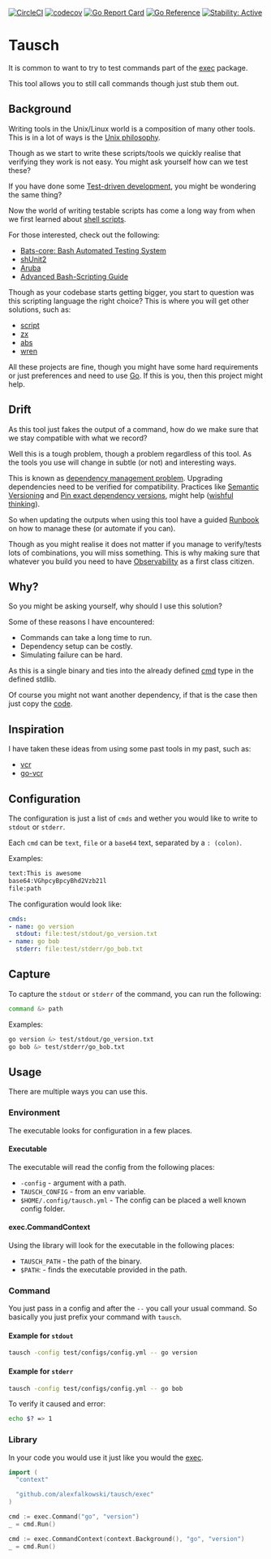 [![CircleCI](https://circleci.com/gh/alexfalkowski/tausch.svg?style=shield)](https://circleci.com/gh/alexfalkowski/tausch)
[![codecov](https://codecov.io/gh/alexfalkowski/tausch/graph/badge.svg?token=AGP01JOTM0)](https://codecov.io/gh/alexfalkowski/tausch)
[![Go Report Card](https://goreportcard.com/badge/github.com/alexfalkowski/tausch)](https://goreportcard.com/report/github.com/alexfalkowski/tausch)
[![Go Reference](https://pkg.go.dev/badge/github.com/alexfalkowski/tausch.svg)](https://pkg.go.dev/github.com/alexfalkowski/tausch)
[![Stability: Active](https://masterminds.github.io/stability/active.svg)](https://masterminds.github.io/stability/active.html)

# Tausch

It is common to want to try to test commands part of the [exec](https://pkg.go.dev/os/exec) package.

This tool allows you to still call commands though just stub them out.

## Background

Writing tools in the Unix/Linux world is a composition of many other tools. This is in a lot of ways is the [Unix philosophy](https://en.wikipedia.org/wiki/Unix_philosophy).

Though as we start to write these scripts/tools we quickly realise that verifying they work is not easy. You might ask yourself how can we test these?

If you have done some [Test-driven development](https://en.wikipedia.org/wiki/Test-driven_development), you might be wondering the same thing?

Now the world of writing testable scripts has come a long way from when we first learned about [shell scripts](https://en.wikipedia.org/wiki/Shell_script).

For those interested, check out the following:

- [Bats-core: Bash Automated Testing System](https://github.com/bats-core/bats-core)
- [shUnit2](https://github.com/kward/shunit2)
- [Aruba](https://github.com/cucumber/aruba)
- [Advanced Bash-Scripting Guide](https://tldp.org/LDP/abs/html/index.html)

Though as your codebase starts getting bigger, you start to question was this scripting language the right choice? This is where you will get other solutions, such as:

- [script](https://github.com/bitfield/script)
- [zx](https://github.com/google/zx)
- [abs](https://github.com/abs-lang/abs)
- [wren](https://github.com/wren-lang/wren)

All these projects are fine, though you might have some hard requirements or just preferences and need to use [Go](https://go.dev/). If this is you, then this project might help.

## Drift

As this tool just fakes the output of a command, how do we make sure that we stay compatible with what we record?

Well this is a tough problem, though a problem regardless of this tool. As the tools you use will change in subtle (or not) and interesting ways.

This is known as [dependency management problem](https://en.wikipedia.org/wiki/Dependency_hell). Upgrading dependencies need to be verified for compatibility. Practices like [Semantic Versioning](https://semver.org/) and [Pin exact dependency versions](https://betterdev.blog/pin-exact-dependency-versions/), might help ([wishful thinking](https://en.wikipedia.org/wiki/Wishful_thinking)).

So when updating the outputs when using this tool have a guided [Runbook](https://en.wikipedia.org/wiki/Runbook) on how to manage these (or automate if you can).

Though as you might realise it does not matter if you manage to verify/tests lots of combinations, you will miss something. This is why making sure that whatever you build you need to have [Observability](https://en.wikipedia.org/wiki/Observability_(software)) as a first class citizen.

## Why?

So you might be asking yourself, why should I use this solution?

Some of these reasons I have encountered:

- Commands can take a long time to run.
- Dependency setup can be costly.
- Simulating failure can be hard.

As this is a single binary and ties into the already defined [cmd](https://pkg.go.dev/os/exec#Cmd) type in the defined stdlib.

Of course you might not want another dependency, if that is the case then just copy the [code](https://github.com/alexfalkowski/tausch/blob/master/exec/exec.go).

## Inspiration

I have taken these ideas from using some past tools in my past, such as:

- [vcr](https://github.com/vcr/vcr)
- [go-vcr](https://github.com/dnaeon/go-vcr)

## Configuration

The configuration is just a list of `cmds` and wether you would like to write to `stdout` or `stderr`.

Each `cmd` can be `text`, `file` or a `base64` text, separated by a `: (colon)`.

Examples:

```txt
text:This is awesome
base64:VGhpcyBpcyBhd2Vzb21l
file:path
```

The configuration would look like:

```yaml
cmds:
- name: go version
  stdout: file:test/stdout/go_version.txt
- name: go bob
  stderr: file:test/stderr/go_bob.txt
```

## Capture

To capture the `stdout` or `stderr` of the command, you can run the following:

```bash
command &> path
```

Examples:

```bash
go version &> test/stdout/go_version.txt
go bob &> test/stderr/go_bob.txt
```

## Usage

There are multiple ways you can use this.

### Environment

The executable looks for configuration in a few places.

#### Executable

The executable will read the config from the following places:

- `-config` - argument with a path.
- `TAUSCH_CONFIG` - from an env variable.
- `$HOME/.config/tausch.yml` - The config can be placed a well known config folder.

#### exec.CommandContext

Using the library will look for the executable in the following places:

- `TAUSCH_PATH` - the path of the binary.
- `$PATH`: - finds the executable provided in the path.

### Command

You just pass in a config and after the `--` you call your usual command. So basically you just prefix your command with `tausch`.

#### Example for `stdout`

```bash
tausch -config test/configs/config.yml -- go version
```

#### Example for `stderr`

```bash
tausch -config test/configs/config.yml -- go bob
```

To verify it caused and error:

```bash
echo $? => 1
```

### Library

In your code you would use it just like you would the [exec](https://pkg.go.dev/os/exec).

```go
import (
  "context"

  "github.com/alexfalkowski/tausch/exec"
)

cmd := exec.Command("go", "version")
_ = cmd.Run()

cmd := exec.CommandContext(context.Background(), "go", "version")
_ = cmd.Run()
```
